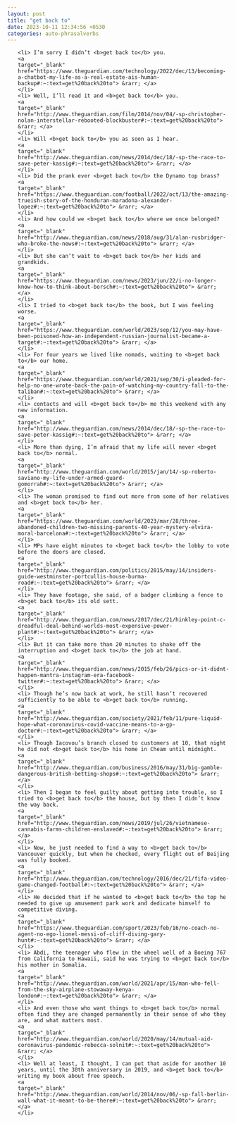 ```yaml
---
layout: post
title: "get back to"
date: 2023-10-11 12:34:56 +0530
categories: auto-phrasalverbs
---
```

<ol>

    <li> I’m sorry I didn’t <b>get back to</b> you.
    <a 
    target="_blank" 
    href="https://www.theguardian.com/technology/2022/dec/13/becoming-a-chatbot-my-life-as-a-real-estate-ais-human-backup#:~:text=get%20back%20to"> &rarr; </a>
    </li>
    <li> Well, I’ll read it and <b>get back to</b> you.
    <a 
    target="_blank" 
    href="http://www.theguardian.com/film/2014/nov/04/-sp-christopher-nolan-interstellar-rebooted-blockbuster#:~:text=get%20back%20to"> &rarr; </a>
    </li>
    <li> Will <b>get back to</b> you as soon as I hear.
    <a 
    target="_blank" 
    href="http://www.theguardian.com/news/2014/dec/18/-sp-the-race-to-save-peter-kassig#:~:text=get%20back%20to"> &rarr; </a>
    </li>
    <li> Did the prank ever <b>get back to</b> the Dynamo top brass?
    <a 
    target="_blank" 
    href="https://www.theguardian.com/football/2022/oct/13/the-amazing-trueish-story-of-the-honduran-maradona-alexander-lopez#:~:text=get%20back%20to"> &rarr; </a>
    </li>
    <li> And how could we <b>get back to</b> where we once belonged?
    <a 
    target="_blank" 
    href="http://www.theguardian.com/news/2018/aug/31/alan-rusbridger-who-broke-the-news#:~:text=get%20back%20to"> &rarr; </a>
    </li>
    <li> But she can’t wait to <b>get back to</b> her kids and grandkids.
    <a 
    target="_blank" 
    href="https://www.theguardian.com/news/2023/jun/22/i-no-longer-know-how-to-think-about-borsch#:~:text=get%20back%20to"> &rarr; </a>
    </li>
    <li> I tried to <b>get back to</b> the book, but I was feeling worse.
    <a 
    target="_blank" 
    href="https://www.theguardian.com/world/2023/sep/12/you-may-have-been-poisoned-how-an-independent-russian-journalist-became-a-target#:~:text=get%20back%20to"> &rarr; </a>
    </li>
    <li> For four years we lived like nomads, waiting to <b>get back to</b> our home.
    <a 
    target="_blank" 
    href="https://www.theguardian.com/world/2021/sep/30/i-pleaded-for-help-no-one-wrote-back-the-pain-of-watching-my-country-fall-to-the-taliban#:~:text=get%20back%20to"> &rarr; </a>
    </li>
    <li> contacts and will <b>get back to</b> me this weekend with any new information.
    <a 
    target="_blank" 
    href="http://www.theguardian.com/news/2014/dec/18/-sp-the-race-to-save-peter-kassig#:~:text=get%20back%20to"> &rarr; </a>
    </li>
    <li> More than dying, I’m afraid that my life will never <b>get back to</b> normal.
    <a 
    target="_blank" 
    href="http://www.theguardian.com/world/2015/jan/14/-sp-roberto-saviano-my-life-under-armed-guard-gomorrah#:~:text=get%20back%20to"> &rarr; </a>
    </li>
    <li> The woman promised to find out more from some of her relatives and <b>get back to</b> her.
    <a 
    target="_blank" 
    href="https://www.theguardian.com/world/2023/mar/28/three-abandoned-children-two-missing-parents-40-year-mystery-elvira-moral-barcelona#:~:text=get%20back%20to"> &rarr; </a>
    </li>
    <li> MPs have eight minutes to <b>get back to</b> the lobby to vote before the doors are closed.
    <a 
    target="_blank" 
    href="http://www.theguardian.com/politics/2015/may/14/insiders-guide-westminster-portcullis-house-burma-road#:~:text=get%20back%20to"> &rarr; </a>
    </li>
    <li> They have footage, she said, of a badger climbing a fence to <b>get back to</b> its old sett.
    <a 
    target="_blank" 
    href="http://www.theguardian.com/news/2017/dec/21/hinkley-point-c-dreadful-deal-behind-worlds-most-expensive-power-plant#:~:text=get%20back%20to"> &rarr; </a>
    </li>
    <li> But it can take more than 20 minutes to shake off the interruption and <b>get back to</b> the job at hand.
    <a 
    target="_blank" 
    href="http://www.theguardian.com/news/2015/feb/26/pics-or-it-didnt-happen-mantra-instagram-era-facebook-twitter#:~:text=get%20back%20to"> &rarr; </a>
    </li>
    <li> Though he’s now back at work, he still hasn’t recovered sufficiently to be able to <b>get back to</b> running.
    <a 
    target="_blank" 
    href="http://www.theguardian.com/society/2021/feb/11/pure-liquid-hope-what-coronavirus-covid-vaccine-means-to-a-gp-doctor#:~:text=get%20back%20to"> &rarr; </a>
    </li>
    <li> Though Iacovou’s branch closed to customers at 10, that night he did not <b>get back to</b> his home in Cheam until midnight.
    <a 
    target="_blank" 
    href="http://www.theguardian.com/business/2016/may/31/big-gamble-dangerous-british-betting-shops#:~:text=get%20back%20to"> &rarr; </a>
    </li>
    <li> Then I began to feel guilty about getting into trouble, so I tried to <b>get back to</b> the house, but by then I didn’t know the way back.
    <a 
    target="_blank" 
    href="http://www.theguardian.com/news/2019/jul/26/vietnamese-cannabis-farms-children-enslaved#:~:text=get%20back%20to"> &rarr; </a>
    </li>
    <li> Now, he just needed to find a way to <b>get back to</b> Vancouver quickly, but when he checked, every flight out of Beijing was fully booked.
    <a 
    target="_blank" 
    href="http://www.theguardian.com/technology/2016/dec/21/fifa-video-game-changed-football#:~:text=get%20back%20to"> &rarr; </a>
    </li>
    <li> He decided that if he wanted to <b>get back to</b> the top he needed to give up amusement park work and dedicate himself to competitive diving.
    <a 
    target="_blank" 
    href="https://www.theguardian.com/sport/2023/feb/16/no-coach-no-agent-no-ego-lionel-messi-of-cliff-diving-gary-hunt#:~:text=get%20back%20to"> &rarr; </a>
    </li>
    <li> Abdi, the teenager who flew in the wheel well of a Boeing 767 from California to Hawaii, said he was trying to <b>get back to</b> his mother in Somalia.
    <a 
    target="_blank" 
    href="http://www.theguardian.com/world/2021/apr/15/man-who-fell-from-the-sky-airplane-stowaway-kenya-london#:~:text=get%20back%20to"> &rarr; </a>
    </li>
    <li> And even those who want things to <b>get back to</b> normal often find they are changed permanently in their sense of who they are, and what matters most.
    <a 
    target="_blank" 
    href="http://www.theguardian.com/world/2020/may/14/mutual-aid-coronavirus-pandemic-rebecca-solnit#:~:text=get%20back%20to"> &rarr; </a>
    </li>
    <li> Well at least, I thought, I can put that aside for another 10 years, until the 30th anniversary in 2019, and <b>get back to</b> writing my book about free speech.
    <a 
    target="_blank" 
    href="http://www.theguardian.com/world/2014/nov/06/-sp-fall-berlin-wall-what-it-meant-to-be-there#:~:text=get%20back%20to"> &rarr; </a>
    </li>